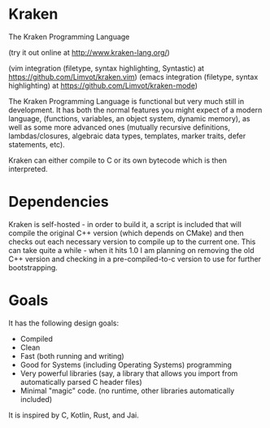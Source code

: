 Kraken
======

The Kraken Programming Language

(try it out online at http://www.kraken-lang.org/)

(vim integration (filetype, syntax highlighting, Syntastic) at https://github.com/Limvot/kraken.vim)
(emacs integration (filetype, syntax highlighting) at https://github.com/Limvot/kraken-mode)

The Kraken Programming Language is functional but very much still in development.
It has both the normal features you might expect of a modern language, (functions, variables, an object system, dynamic memory), as well as some more advanced ones (mutually recursive definitions, lambdas/closures, algebraic data types, templates, marker traits, defer statements, etc).

Kraken can either compile to C or its own bytecode which is then interpreted.

Dependencies
============

Kraken is self-hosted - in order to build it, a script is included that will compile the original C++ version (which depends on CMake) and then checks out each necessary version to compile up to the current one. This can take quite a while - when it hits 1.0 I am planning on removing the old C++ version and checking in a pre-compiled-to-c version to use for further bootstrapping.

Goals
=====

It has the following design goals:
*	Compiled
*	Clean
*	Fast (both running and writing)
*	Good for Systems (including Operating Systems) programming
* Very powerful libraries (say, a library that allows you import from automatically parsed C header files)
*	Minimal "magic" code. (no runtime, other libraries automatically included)

It is inspired by C, Kotlin, Rust, and Jai.
